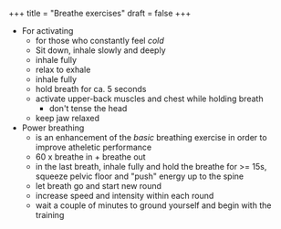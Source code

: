 +++
title = "Breathe exercises"
draft = false
+++

-   For activating
    -   for those who constantly feel _cold_
    -   Sit down, inhale slowly and deeply
    -   inhale fully
    -   relax to exhale
    -   inhale fully
    -   hold breath for ca. 5 seconds
    -   activate upper-back muscles and chest while holding breath
        -   don't tense the head
    -   keep jaw relaxed
-   Power breathing
    -   is an enhancement of the _basic_ breathing exercise in order to improve atheletic performance
    -   60 x breathe in + breathe out
    -   in the last breath, inhale fully and hold the breathe for &gt;= 15s, squeeze pelvic floor and "push" energy up to the spine
    -   let breath go and start new round
    -   increase speed and intensity within each round
    -   wait a couple of minutes to ground yourself and begin with the training